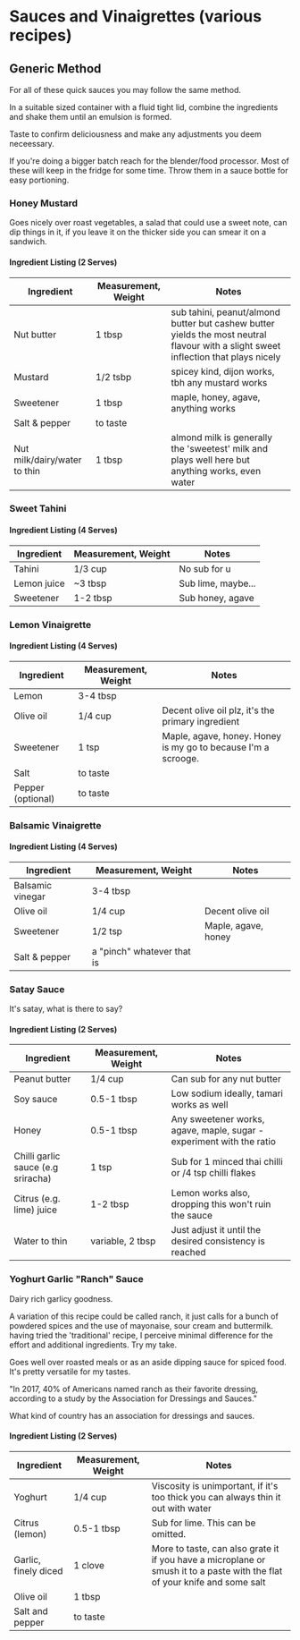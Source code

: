 # Sauces and Vinaigrettes (various recipes)

## Generic Method

For all of these quick sauces you may follow the same method.

In a suitable sized container with a fluid tight lid, combine the ingredients and shake them until an emulsion is formed.

Taste to confirm deliciousness and make any adjustments you deem neceessary.

If you're doing a bigger batch reach for the blender/food processor. Most of these will keep in the fridge for some time. Throw them in a sauce bottle for easy portioning.

### Honey Mustard

Goes nicely over roast vegetables, a salad that could use a sweet note, can dip things in it, if you leave it on the thicker side you can smear it on a sandwich. 

#### Ingredient Listing (2 Serves)

Ingredient | Measurement, Weight | Notes
---|---|----
Nut butter | 1 tbsp | sub tahini, peanut/almond butter but cashew butter yields the most neutral flavour with a slight sweet inflection that plays nicely
Mustard | 1/2 tsbp | spicey kind, dijon works, tbh any mustard works
Sweetener | 1 tbsp | maple, honey, agave, anything works
Salt & pepper | to taste | 
Nut milk/dairy/water to thin | 1 tbsp | almond milk is generally the 'sweetest' milk and plays well here but anything works, even water 

### Sweet Tahini

#### Ingredient Listing (4 Serves)

Ingredient | Measurement, Weight | Notes
---|---|----
Tahini | 1/3 cup | No sub for u
Lemon juice | ~3 tbsp | Sub lime, maybe...
Sweetener | 1-2 tbsp | Sub honey, agave

### Lemon Vinaigrette

#### Ingredient Listing (4 Serves)

Ingredient | Measurement, Weight | Notes
---|---|----
Lemon | 3-4 tbsp |
Olive oil | 1/4 cup | Decent olive oil plz, it's the primary ingredient
Sweetener | 1 tsp | Maple, agave, honey. Honey is my go to because I'm a scrooge.
Salt | to taste | 
Pepper (optional) | to taste | 

### Balsamic Vinaigrette

#### Ingredient Listing (4 Serves)

Ingredient | Measurement, Weight | Notes
---|---|----
Balsamic vinegar | 3-4 tbsp | 
Olive oil | 1/4 cup | Decent olive oil
Sweetener | 1/2 tsp | Maple, agave, honey
Salt & pepper | a "pinch" whatever that is | 

### Satay Sauce

It's satay, what is there to say?

#### Ingredient Listing (2 Serves)

Ingredient | Measurement, Weight | Notes
---|---|----
Peanut butter | 1/4 cup | Can sub for any nut butter
Soy sauce | 0.5-1 tbsp | Low sodium ideally, tamari works as well
Honey | 0.5-1 tbsp | Any sweetener works, agave, maple, sugar - experiment with the ratio
Chilli garlic sauce (e.g sriracha) | 1 tsp | Sub for 1 minced thai chilli or /4 tsp chilli flakes
Citrus (e.g. lime) juice | 1-2 tbsp | Lemon works also, dropping this won't ruin the sauce
Water to thin | variable, 2 tbsp | Just adjust it until the desired consistency is reached

### Yoghurt Garlic "Ranch" Sauce

Dairy rich garlicy goodness. 

A variation of this recipe could be called ranch, it just calls for a bunch of powdered spices and the use of mayonaise, sour cream and buttermilk. having tried the 'traditional' recipe, I perceive minimal difference for the effort and additional ingredients. Try my take.  

Goes well over roasted meals or as an aside dipping sauce for spiced food. It's pretty versatile for my tastes.

"In 2017, 40% of Americans named ranch as their favorite dressing, according to a study by the Association for Dressings and Sauces."

What kind of country has an association for dressings and sauces.

#### Ingredient Listing (2 Serves)

Ingredient | Measurement, Weight | Notes
---|---|----
Yoghurt | 1/4 cup | Viscosity is unimportant, if it's too thick you can always thin it out with water
Citrus (lemon) | 0.5-1 tbsp | Sub for lime. This can be omitted.
Garlic, finely diced | 1 clove | More to taste, can also grate it if you have a microplane or smush it to a paste with the flat of your knife and some salt
Olive oil | 1 tbsp | 
Salt and pepper | to taste |